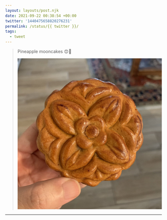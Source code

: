 ```yaml
---
layout: layouts/post.njk
date: 2021-09-22 00:38:54 +00:00
twitter: '1440475658820276231'
permalink: /status/{{ twitter }}/
tags: 
  - tweet
---
```


> Pineapple mooncakes 😍🥮 
> 
> ![a Chinese mooncake](/img/1440475658820276231-E_2Y-ORVkAYK7NM.jpg)

---
